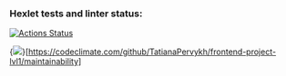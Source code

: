 ### Hexlet tests and linter status:
[![Actions Status](https://github.com/TatianaPervykh/frontend-project-lvl1/workflows/hexlet-check/badge.svg)](https://github.com/TatianaPervykh/frontend-project-lvl1/actions)

{<img src="https://api.codeclimate.com/v1/badges/345da2a0637c217a7d0f/maintainability" />}[https://codeclimate.com/github/TatianaPervykh/frontend-project-lvl1/maintainability]
